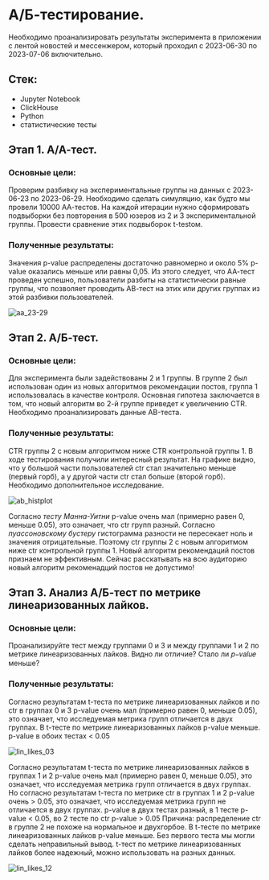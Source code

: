 # А/Б-тестирование.
Необходимо проанализировать результаты эксперимента в приложении с лентой новостей и мессенжером, который проходил с 2023-06-30 по 2023-07-06 включительно. 

## Стек:
- Jupyter Notebook
- ClickHouse
- Python
- статистические тесты

## Этап 1. А/А-тест.
### Основные цели:
Проверим разбивку на экспериментальные группы на данных с 2023-06-23 по 2023-06-29. 
Необходимо сделать симуляцию, как будто мы провели 10000 АА-тестов. На каждой итерации нужно сформировать подвыборки без повторения в 500 юзеров из 2 и 3 экспериментальной группы. Провести сравнение этих подвыборок t-testом.

### Полученные результаты:
Значения p-value распределены достаточно равномерно и около 5% p-value оказались меньше или равны 0,05. Из этого следует, что АА-тест проведен успешно, пользователи разбиты на статистически равные группы, что позволяет проводить АВ-тест на этих или других группах из этой разбивки пользователей.

![aa_23-29](https://github.com/maltsevak/image_readme/blob/master/aa_23-29.png)

## Этап 2. А/Б-тест.
### Основные цели:
Для эксперимента были задействованы 2 и 1 группы. В группе 2 был использован один из новых алгоритмов рекомендации постов, группа 1 использовалась в качестве контроля. Основная гипотеза заключается в том, что новый алгоритм во 2-й группе приведет к увеличению CTR. 
Необходимо проанализировать данные АB-теста. 

### Полученные результаты:
CTR группы 2 с новым алгоритмом ниже CTR контрольной группы 1.
В ходе тестирования получили интересный результат. На графике видно, что у большой части пользователей ctr стал значительно меньше (первый горб), а у другой части ctr стал больше (второй горб). Необходимо дополнительное исследование.

![ab_histplot](https://github.com/maltsevak/image_readme/blob/master/ab_histplot.png)

Cогласно *тесту Манна-Уитни* p-value очень мал (примерно равен 0, меньше 0.05), это означает, что ctr групп разный.
Согласно *пуассоновскому бустеру* гистограмма разности не пересекает ноль и значения отрицательные. Поэтому ctr группы 2 с новым алгоритмом ниже ctr контрольной группы 1.
Новый алгоритм рекомендаций постов признаем не эффективным. 
Сейчас расскатывать на всю аудиторию новый алгоритм рекоменадций постов не допустимо!

## Этап 3. Анализ А/Б-тест по метрике линеаризованных лайков.
### Основные цели:
Проанализируйте тест между группами 0 и 3 и между группами 1 и 2 по метрике линеаризованных лайков. Видно ли отличие? Стало ли 𝑝−𝑣𝑎𝑙𝑢𝑒 меньше?

### Полученные результаты:
Согласно результатам t-теста по метрике линеаризованных лайков и по ctr в группах 0 и 3 p-value очень мал (примерно равен 0, меньше 0.05), это означает, что исследуемая метрика групп отличается в двух группах.
В t-тесте по метрике линеаризованных лайков p-value меньше.
p-value в обоих тестах < 0.05

![lin_likes_03](https://github.com/maltsevak/image_readme/blob/master/lin_likes_03.png)

Согласно результатам t-теста по метрике линеаризованных лайков в группах 1 и 2 p-value очень мал (примерно равен 0, меньше 0.05), это означает, что исследуемая метрика групп отличается в двух группах.
Но согласно результатам t-теста по метрике ctr в группах 1 и 2 p-value очень > 0.05, это означает, что исследуемая метрика групп не отличается в двух группах.
p-value в двух тестах разный, в 1 тесте p-value < 0.05, во 2 тесте по ctr p-value > 0.05
Причина: распределение ctr в группе 2 не похоже на нормальное и двухгорбое.
В t-тесте по метрике линеаризованных лайков p-value меньше.
Без первого теста мы могли сделать неправильный вывод.
t-тест по метрике линеаризованных лайков более надежный, можно использовать на разных данных.

![lin_likes_12](https://github.com/maltsevak/image_readme/blob/master/lin_likes_12.png)